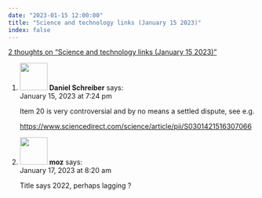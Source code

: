 ```yaml
---
date: "2023-01-15 12:00:00"
title: "Science and technology links (January 15 2023)"
index: false
---
```


[2 thoughts on &ldquo;Science and technology links (January 15 2023)&rdquo;](/lemire/blog/2023/01-15-science-and-technology-links-january-15-2022)

<ol class="comment-list">
<li id="comment-648951" class="comment even thread-even depth-1">
<div class="comment-author vcard">
<img alt src="https://secure.gravatar.com/avatar/03c597b4f0b350f1892ea31aca1acb63?s=56&#038;d=mm&#038;r=g" srcset="https://secure.gravatar.com/avatar/03c597b4f0b350f1892ea31aca1acb63?s=112&#038;d=mm&#038;r=g 2x" class="avatar avatar-56 photo" height="56" width="56" decoding="async" /> <b class="fn">Daniel Schreiber</b> <span class="says">says:</span> </div>
<div class="comment-metadata"><time datetime="2023-01-15T19:24:33+00:00">January 15, 2023 at 7:24 pm</time></a> </div>
<div class="comment-content">
<p>Item 20 is very controversial and by no means a settled dispute, see e.g.</p>
<p><a href="https://www.sciencedirect.com/science/article/pii/S0301421516307066" rel="nofollow ugc">https://www.sciencedirect.com/science/article/pii/S0301421516307066</a></p>
</div>
</li>
<li id="comment-648969" class="comment odd alt thread-odd thread-alt depth-1">
<div class="comment-author vcard">
<img alt src="https://secure.gravatar.com/avatar/c7a589568e5e6933fdebf4f0e2fc433f?s=56&#038;d=mm&#038;r=g" srcset="https://secure.gravatar.com/avatar/c7a589568e5e6933fdebf4f0e2fc433f?s=112&#038;d=mm&#038;r=g 2x" class="avatar avatar-56 photo" height="56" width="56" decoding="async" /> <b class="fn">moz</b> <span class="says">says:</span> </div>
<div class="comment-metadata"><time datetime="2023-01-17T08:20:58+00:00">January 17, 2023 at 8:20 am</time></a> </div>
<div class="comment-content">
<p>Title says 2022, perhaps lagging ?</p>
</div>
</li>
</ol>
